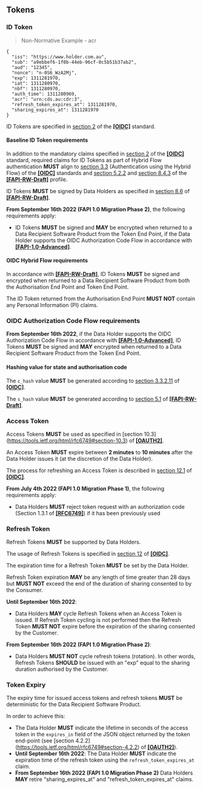 ## Tokens  
### ID Token

> Non-Normative Example - acr

```
{
  "iss": "https://www.holder.com.au",
  "sub": "a9ebbef6-1f0b-44eb-96cf-0c5b51b37ab2",
  "aud": "12345",
  "nonce": "n-0S6_WzA2Mj",
  "exp": 1311281970,
  "iat": 1311280970,
  "nbf": 1311280970,
  "auth_time": 1311280969,
  "acr": "urn:cds.au:cdr:3",
  "refresh_token_expires_at": 1311281970,
  "sharing_expires_at": 1311281970
}
```


ID Tokens are specified in [section 2](https://openid.net/specs/openid-connect-core-1_0.html#IDToken) of the **[[OIDC]](#nref-OIDC)** standard.

#### Baseline ID Token requirements
In addition to the mandatory claims specified in [section 2](https://openid.net/specs/openid-connect-core-1_0.html#IDToken) of the **[[OIDC]](#nref-OIDC)** standard, required claims for ID Tokens as part of Hybrid Flow authentication **MUST** align to [section 3.3](https://openid.net/specs/openid-connect-core-1_0.html#HybridFlowAuth) (Authentication using the Hybrid Flow) of the **[[OIDC]](#nref-OIDC)** standards and [section 5.2.2](https://openid.net/specs/openid-financial-api-part-2.html#authorization-server) and [section 8.4.3](https://openid.net/specs/openid-financial-api-part-2.html#authorization-response-parameter-injection-attack) of the **[[FAPI-RW-Draft]](#nref-FAPI-RW-Draft)** profile.

ID Tokens **MUST** be signed by Data Holders as specified in [section 8.6](https://openid.net/specs/openid-financial-api-part-2.html#jws-algorithm-considerations) of **[[FAPI-RW-Draft]](#nref-FAPI-RW-Draft)**.



**From September 16th 2022 (FAPI 1.0 Migration Phase 2)**, the following requirements apply:

* ID Tokens **MUST** be signed and **MAY** be encrypted when returned to a Data Recipient Software Product from the Token End Point, if the Data Holder supports the OIDC Authorization Code Flow in accordance with **[[FAPI-1.0-Advanced]](#nref-FAPI-1-0-Advanced)**.


#### OIDC Hybrid Flow requirements

In accordance with **[[FAPI-RW-Draft]](#nref-FAPI-RW-Draft)**, ID Tokens **MUST** be signed and encrypted when returned to a Data Recipient Software Product from both the Authorisation End Point and Token End Point.

The ID Token returned from the Authorisation End Point **MUST NOT** contain any Personal Information (PI) claims.


### OIDC Authorization Code Flow requirements

**From September 16th 2022**, if the Data Holder supports the OIDC Authorization Code Flow in accordance with **[[FAPI-1.0-Advanced]](#nref-FAPI-1-0-Advanced)**, ID Tokens **MUST** be signed and **MAY** encrypted when returned to a Data Recipient Software Product from the Token End Point.

#### Hashing value for state and authorisation code
The `c_hash` value **MUST** be generated according to [section 3.3.2.11](https://openid.net/specs/openid-connect-core-1_0.html#HybridIDToken) of **[[OIDC]](#nref-OIDC)**.

The `s_hash` value **MUST** be generated according to [section 5.1](https://openid.net/specs/openid-financial-api-part-2.html#introduction) of **[[FAPI-RW-Draft]](#nref-FAPI-RW-Draft)**.

### Access Token
Access Tokens **MUST** be used as specified in [section 10.3] (https://tools.ietf.org/html/rfc6749#section-10.3) of **[[OAUTH2]](#nref-OAUTH2)**.

An Access Token **MUST** expire between **2 minutes** to **10 minutes** after the Data Holder issues it (at the discretion of the Data Holder).

The process for refreshing an Access Token is described in [section 12.1](https://openid.net/specs/openid-connect-core-1_0.html#RefreshingAccessToken) of **[[OIDC]](#nref-OIDC)**.


**From July 4th 2022 (FAPI 1.0 Migration Phase 1)**, the following requirements apply:

* Data Holders **MUST** reject token request with an authorization code (Section 1.3.1 of **[[RFC6749]](#nref-RFC6749)**) if it has been previously used


### Refresh Token
Refresh Tokens **MUST** be supported by Data Holders.

The usage of Refresh Tokens is specified in [section 12](https://openid.net/specs/openid-connect-core-1_0.html#RefreshTokens) of **[[OIDC]](#nref-OIDC)**.

The expiration time for a Refresh Token **MUST** be set by the Data Holder.

Refresh Token expiration **MAY** be any length of time greater than 28 days but **MUST NOT** exceed the end of the duration of sharing consented to by the Consumer.

**Until September 16th 2022**:

* Data Holders **MAY** cycle Refresh Tokens when an Access Token is issued.  If Refresh Token cycling is not performed then the Refresh Token **MUST NOT** expire before the expiration of the sharing consented by the Customer.


**From September 16th 2022 (FAPI 1.0 Migration Phase 2)**:

*	Data Holders **MUST NOT** cycle refresh tokens (rotation). In other words, Refresh Tokens **SHOULD** be issued with an "exp" equal to the sharing duration authorised by the Customer.

### Token Expiry
The expiry time for issued access tokens and refresh tokens **MUST** be deterministic for the Data Recipient Software Product.

In order to achieve this:


- The Data Holder **MUST** indicate the lifetime in seconds of the access token in the `expires_in` field of the JSON object returned by the token end-point (see [section 4.2.2] (https://tools.ietf.org/html/rfc6749#section-4.2.2) of **[[OAUTH2]](#nref-OAUTH2)**).
- **Until September 16th 2022**: The Data Holder **MUST** indicate the expiration time of the refresh token using the `refresh_token_expires_at` claim.
- **From September 16th 2022 (FAPI 1.0 Migration Phase 2)** Data Holders **MAY** retire "sharing_expires_at" and "refresh_token_expires_at" claims.
